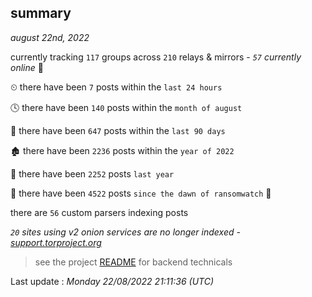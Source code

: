 
## summary
_august 22nd, 2022_

currently tracking `117` groups across `210` relays & mirrors - _`57` currently online_ 📡

⏲ there have been `7` posts within the `last 24 hours`

🕓 there have been `140` posts within the `month of august`

📅 there have been `647` posts within the `last 90 days`

🏚 there have been `2236` posts within the `year of 2022`

🚀 there have been `2252` posts `last year`

🦕 there have been `4522` posts `since the dawn of ransomwatch` 🐣

there are `56` custom parsers indexing posts

_`20` sites using v2 onion services are no longer indexed - [support.torproject.org](https://support.torproject.org/onionservices/v2-deprecation/)_

> see the project [README](https://github.com/jmousqueton/ransomwatch#readme) for backend technicals



Last update : _Monday 22/08/2022 21:11:36 (UTC)_

